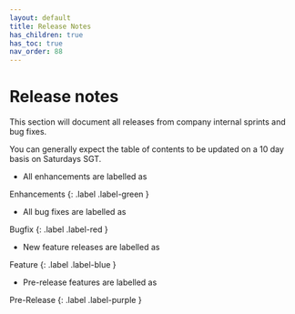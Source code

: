 ```yaml
---
layout: default
title: Release Notes
has_children: true
has_toc: true
nav_order: 88
---
```


# Release notes
This section will document all releases from company internal sprints and bug fixes.

You can generally expect the table of contents to be updated on a 10 day basis on Saturdays SGT.

- All enhancements are labelled as 

Enhancements
{: .label .label-green }
- All bug fixes are labelled as 

Bugfix
{: .label .label-red }
- New feature releases are labelled as 

Feature
{: .label .label-blue }
- Pre-release features are labelled as 

Pre-Release
{: .label .label-purple }
